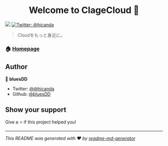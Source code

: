 <h1 align="center">Welcome to ClageCloud 👋</h1>
<p>
  <img src="https://img.shields.io/badge/version-1.1.0-blue.svg?cacheSeconds=2592000" />
  <a href="https://twitter.com/@hicanda">
    <img alt="Twitter: @hicanda" src="https://img.shields.io/twitter/follow/@hicanda.svg?style=social" target="_blank" />
  </a>
</p>

> Cloudをもっと身近に。

### 🏠 [Homepage](https://aws-network.clagecloud.com/)

## Author

👤 **bluesDD**

* Twitter: [@@hicanda](https://twitter.com/@hicanda)
* Github: [@bluesDD](https://github.com/bluesDD)

## Show your support

Give a ⭐️ if this project helped you!

***
_This README was generated with ❤️ by [readme-md-generator](https://github.com/kefranabg/readme-md-generator)_
